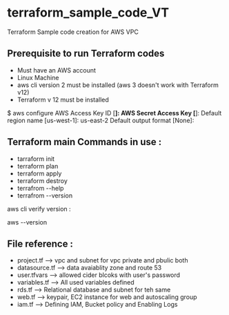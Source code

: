 # terraform_sample_code_VT
Terraform Sample code creation for AWS VPC

## Prerequisite to run Terraform codes 

- Must have an AWS account
- Linux Machine
- aws cli version 2 must be installed (aws 3 doesn't work with Terraform v12)
- Terraform v 12 must be installed


$ aws configure
AWS Access Key ID [****]:
AWS Secret Access Key [****]:
Default region name [us-west-1]: us-east-2
Default output format [None]:

## Terraform main Commands in use :

- tarraform init
- terraform plan
- terraform apply
- terraform destroy
- terrafrom --help
- terrafrom --version

aws cli verify version :

aws --version

## File reference :

- project.tf --> vpc and subnet for vpc private and pbulic both
- datasource.tf --> data avaiablity zone and route 53
- user.tfvars --> allowed cider blcoks with user's password
- variables.tf --> All used variables defined
- rds.tf --> Relational database and subnet for teh same 
- web.tf --> keypair, EC2 instance for web and autoscaling group
- iam.tf --> Defining IAM, Bucket policy and Enabling Logs


